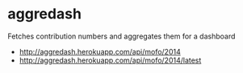 aggredash
=========

Fetches contribution numbers and aggregates them for a dashboard


* http://aggredash.herokuapp.com/api/mofo/2014
* http://aggredash.herokuapp.com/api/mofo/2014/latest